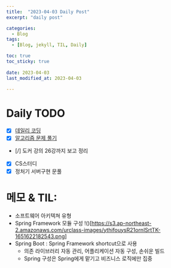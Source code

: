 ```yaml
---
title:  "2023-04-03 Daily Post"
excerpt: "daily post"

categories:
  - Blog
tags:
  - [Blog, jekyll, TIL, Daily]

toc: true
toc_sticky: true
 
date: 2023-04-03
last_modified_at: 2023-04-03

---
```


# Daily TODO

- [x] [데일리 코딩](https://urclass.codestates.com/classroom/33)
- [x] [알고리즘 문제 풀기](https://www.acmicpc.net/problem/16928)
- [/] 도커 강의 26강까지 보고 정리
- [x] CS스터디
- [x] 정처기 서버구현 문풀

# 메모 & TIL: 
- 소프트웨어 아키텍쳐 유형
- Spring Framework 모듈 구성
!()[https://s3.ap-northeast-2.amazonaws.com/urclass-images/ythifouysR21ornlSrtTK-1651622182543.png]
- Spring Boot : Spring Framework shortcut으로 사용
	- 의존 라이브러리 자동 관리, 어플리케이션 자동 구성, 손쉬운 빌드
	- Spring 구성은 Spring에게 맡기고 비즈니스 로직에만 집중